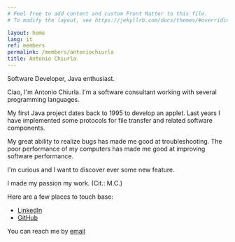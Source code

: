 ```yaml
---
# Feel free to add content and custom Front Matter to this file.
# To modify the layout, see https://jekyllrb.com/docs/themes/#overriding-theme-defaults

layout: home
lang: it
ref: members
permalink: /members/antoniochiurla
title: Antonio Chiurla
---
```


Software Developer, Java enthusiast.

Ciao, I'm Antonio Chiurla. 
I'm a software consultant working with several programming languages.

My first Java project dates back to 1995 to develop an applet.
Last years I have implemented some protocols for file transfer and related software components.

My great ability to realize bugs has made me good at troubleshooting.
The poor performance of my computers has made me good at improving software performance.

I'm curious and I want to discover ever some new feature.

I made my passion my work. (Cit.: M.C.)

Here are a few places to touch base:
* [LinkedIn](https://www.linkedin.com/in/antoniochiurla)
* [GitHub](https://github.com/antoniochiurla)

You can reach me by [email](mailto:antoniochiurla@gmail.com)

